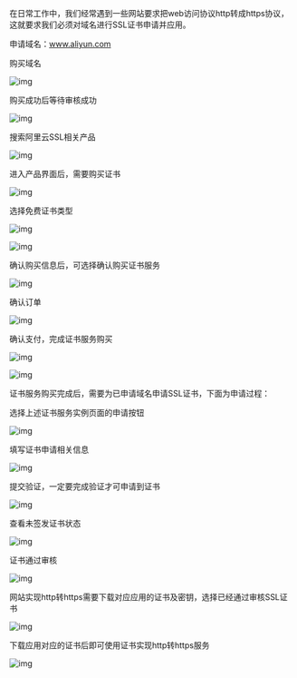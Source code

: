 在日常工作中，我们经常遇到一些网站要求把web访问协议http转成https协议，这就要求我们必须对域名进行SSL证书申请并应用。



申请域名：www.aliyun.com



购买域名

![img](https://mmbiz.qpic.cn/mmbiz_png/X36HLl2EicOe6ecPcG0r2uTmfOrnEyk7x8uY7u3YPQ5DjnwgTRmGErYOGbKvMyUk2mPMGia1pIy4pEzFHdVje3Yg/640?wx_fmt=png&tp=webp&wxfrom=5&wx_lazy=1&wx_co=1)



购买成功后等待审核成功

![img](https://mmbiz.qpic.cn/mmbiz_png/X36HLl2EicOe6ecPcG0r2uTmfOrnEyk7xwZW6HgrvhVgfaiawM2gdfd9GHVeSA92Z3iavFsHF83J5DpE0UibIlQVDA/640?wx_fmt=png&tp=webp&wxfrom=5&wx_lazy=1&wx_co=1)



搜索阿里云SSL相关产品



![img](https://mmbiz.qpic.cn/mmbiz_png/X36HLl2EicOe6ecPcG0r2uTmfOrnEyk7xPkjbStFfITjbNSs2k0N2qcdYqrqelkicB1dYSmBFeZKCiaAAERyFRMWA/640?wx_fmt=png&tp=webp&wxfrom=5&wx_lazy=1&wx_co=1)



进入产品界面后，需要购买证书



![img](https://mmbiz.qpic.cn/mmbiz_png/X36HLl2EicOe6ecPcG0r2uTmfOrnEyk7xuLnIibDxg5XzlfQydxIdAiaT4Lb1Fz9u2CuGYuAcYjvxW5LCpL5uvWmA/640?wx_fmt=png&tp=webp&wxfrom=5&wx_lazy=1&wx_co=1)



选择免费证书类型



![img](https://mmbiz.qpic.cn/mmbiz_png/X36HLl2EicOe6ecPcG0r2uTmfOrnEyk7xZyqjkib4ia8rtKCVlCvicnHE7LY3jX9B6xzH0gbT9Yicn2lyK0G4JpmELQ/640?wx_fmt=png&tp=webp&wxfrom=5&wx_lazy=1&wx_co=1)

![img](https://mmbiz.qpic.cn/mmbiz_png/X36HLl2EicOe6ecPcG0r2uTmfOrnEyk7x4iaFPUbLPTp82HAw8g5Cccv4rrKCYsR9gTVZskns0gUsbtcLHOtG5PA/640?wx_fmt=png&tp=webp&wxfrom=5&wx_lazy=1&wx_co=1)



确认购买信息后，可选择确认购买证书服务



![img](https://mmbiz.qpic.cn/mmbiz_png/X36HLl2EicOe6ecPcG0r2uTmfOrnEyk7xwajlYP3s5gickoCt8JF2nor1aTmq0P8F7R63lk5aJ9nLJjDt8FzClyw/640?wx_fmt=png&tp=webp&wxfrom=5&wx_lazy=1&wx_co=1)





确认订单

![img](https://mmbiz.qpic.cn/mmbiz_png/X36HLl2EicOe6ecPcG0r2uTmfOrnEyk7xXjHKyVzsXVdFKnEqzjuFeeCzd87OH680wVpqrzEwpglkBorX7SI9KA/640?wx_fmt=png&tp=webp&wxfrom=5&wx_lazy=1&wx_co=1)

确认支付，完成证书服务购买

![img](https://mmbiz.qpic.cn/mmbiz_png/X36HLl2EicOe6ecPcG0r2uTmfOrnEyk7xC6k3HCRwKJMhMavZd6aqwvFVe2HcriaIrwWq3dhVbAgzTJW4PKgzUIA/640?wx_fmt=png&tp=webp&wxfrom=5&wx_lazy=1&wx_co=1)



![img](https://mmbiz.qpic.cn/mmbiz_png/X36HLl2EicOe6ecPcG0r2uTmfOrnEyk7xhaicTZ6uLGJ9IBkCH2f8R02Cic90gErSseHY7lZAciaR3E1ZAUK9GUEpg/640?wx_fmt=png&tp=webp&wxfrom=5&wx_lazy=1&wx_co=1)





证书服务购买完成后，需要为已申请域名申请SSL证书，下面为申请过程：



选择上述证书服务实例页面的申请按钮



![img](https://mmbiz.qpic.cn/mmbiz_png/X36HLl2EicOe6ecPcG0r2uTmfOrnEyk7xAmP6y3lH0xzYeUQVG7VewmGHGENXOl4JtuAp3F2Ouygxq2gANZalYw/640?wx_fmt=png&tp=webp&wxfrom=5&wx_lazy=1&wx_co=1)



填写证书申请相关信息



![img](https://mmbiz.qpic.cn/mmbiz_png/X36HLl2EicOe6ecPcG0r2uTmfOrnEyk7xqf3bZjDgpauc5UzgHiaBD7HOFpgRohrvAQic2UVIpamDcMITLLVY8AZA/640?wx_fmt=png&tp=webp&wxfrom=5&wx_lazy=1&wx_co=1)



提交验证，一定要完成验证才可申请到证书



![img](https://mmbiz.qpic.cn/mmbiz_png/X36HLl2EicOe6ecPcG0r2uTmfOrnEyk7xlIw8rXG5TlGmVfqVia2QnnQuJfibLjYIcLzLLibwBbjpHUr8DZTH4yPQw/640?wx_fmt=png&tp=webp&wxfrom=5&wx_lazy=1&wx_co=1)



查看未签发证书状态



![img](https://mmbiz.qpic.cn/mmbiz_png/X36HLl2EicOe6ecPcG0r2uTmfOrnEyk7xkL6t0DM9ubf0NZSx6J0cT6m6OHsVGkDq9s1s82KcAKebBxfyybaPcA/640?wx_fmt=png&tp=webp&wxfrom=5&wx_lazy=1&wx_co=1)



证书通过审核



![img](https://mmbiz.qpic.cn/mmbiz_png/X36HLl2EicOe6ecPcG0r2uTmfOrnEyk7xvkYtnhUWuE5odD8dNibRpkn4XoG3BicqOr9C7AvNK3lE6QibpCGTAFwNg/640?wx_fmt=png&tp=webp&wxfrom=5&wx_lazy=1&wx_co=1)



网站实现http转https需要下载对应应用的证书及密钥，选择已经通过审核SSL证书



![img](https://mmbiz.qpic.cn/mmbiz_jpg/X36HLl2EicOe6ecPcG0r2uTmfOrnEyk7x6icqfqVRaUKWBdBhOTpuiaZLtsLwhZ4tW1tQpsIVpiaSa0y8IichBuRTqw/640?wx_fmt=jpeg&tp=webp&wxfrom=5&wx_lazy=1&wx_co=1)





下载应用对应的证书后即可使用证书实现http转https服务



![img](https://mmbiz.qpic.cn/mmbiz_png/X36HLl2EicOe6ecPcG0r2uTmfOrnEyk7xhibcwlQCm7ibZKbxIwVkFeaILbibH1xV8viczVOxTmEicSicWLqZUT9SXK9g/640?wx_fmt=png&tp=webp&wxfrom=5&wx_lazy=1&wx_co=1)